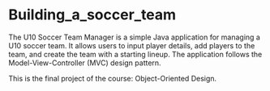 # Building_a_soccer_team
The U10 Soccer Team Manager is a simple Java application for managing a U10 soccer team. It allows users to input player details, add players to the team, and create the team with a starting lineup. The application follows the Model-View-Controller (MVC) design pattern.

This is the final project of the course: Object-Oriented Design.

